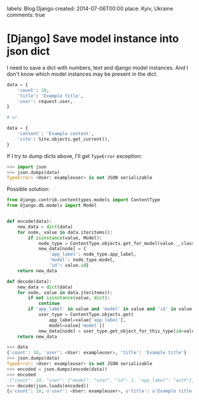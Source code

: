 labels: Blog
        Django
created: 2014-07-06T00:00
place: Kyiv, Ukraine
comments: true

# [Django] Save model instance into json dict

I need to save a dict with numbers, text and django model instances. And I don't know which model instances may be present in the dict.

```python
data = {
    'count': 10,
    'title': 'Example title',
    'user': request.user,
}

# or

data = {
    'content': 'Example content',
    'site': Site.objects.get_current(),
}
```

If I try to dump dicts above, I'll get ```TypeError``` exception:
```python
>>> import json
>>> json.dumps(data)
TypeError: <User: exampleuser> is not JSON serializable
```

Possible solution:
```python
from django.contrib.contenttypes.models import ContentType
from django.db.models import Model


def encode(data):
    new_data = dict(data)
    for node, value in data.iteritems():
        if isinstance(value, Model):
            node_type = ContentType.objects.get_for_model(value.__class__)
            new_data[node] = {
                'app_label': node_type.app_label,
                'model': node_type.model,
                'id': value.id}
    return new_data

def decode(data):
    new_data = dict(data)
    for node, value in data.iteritems():
        if not isinstance(value, dict):
            continue
        if 'app_label' in value and 'model' in value and 'id' in value:
            user_type = ContentType.objects.get(
                app_label=value['app_label'],
                model=value['model'])
            new_data[node] = user_type.get_object_for_this_type(id=value['id'])
    return new_data
```

```python
>>> data
{'count': 10, 'user': <User: exampleuser>, 'title': 'Example title'}
>>> json.dumps(data)
TypeError: <User: exampleuser> is not JSON serializable
>>> encoded = json.dumps(encode(data))
>>> encoded
'{"count": 10, "user": {"model": "user", "id": 1, "app_label": "auth"}, "title": "Example title"}'
>>> decode(json.loads(encoded))
{u'count': 10, u'user': <User: exampleuser>, u'title': u'Example title'}
```
